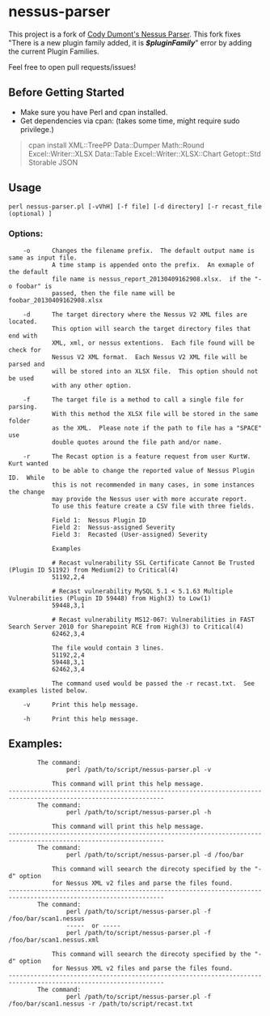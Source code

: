 # nessus-parser
This project is a fork of [Cody Dumont's Nessus Parser](http://www.melcara.com/archives/253). This fork fixes "There is a new plugin family added, it is **_$pluginFamily_**" error by adding the current Plugin Families.  

Feel free to open pull requests/issues!  


## Before Getting Started
- Make sure you have Perl and cpan installed. 
- Get dependencies via cpan:  (takes some time, might require sudo privilege.)
>cpan install XML::TreePP Data::Dumper Math::Round Excel::Writer::XLSX Data::Table Excel::Writer::XLSX::Chart Getopt::Std Storable JSON

## Usage

 `perl nessus-parser.pl [-vVhH] [-f file] [-d directory] [-r recast_file (optional) ]`


### Options:
```
    -o      Changes the filename prefix.  The default output name is same as input file.
            A time stamp is appended onto the prefix.  An exmaple of the default
            file name is nessus_report_20130409162908.xlsx.  if the "-o foobar" is
            passed, then the file name will be foobar_20130409162908.xlsx
    
    -d      The target directory where the Nessus V2 XML files are located.
            This option will search the target directory files that end with
            XML, xml, or nessus extentions.  Each file found will be check for
            Nessus V2 XML format.  Each Nessus V2 XML file will be parsed and
            will be stored into an XLSX file.  This option should not be used
            with any other option.

    -f      The target file is a method to call a single file for parsing.
            With this method the XLSX file will be stored in the same folder
            as the XML.  Please note if the path to file has a "SPACE" use
            double quotes around the file path and/or name.

    -r      The Recast option is a feature request from user KurtW.  Kurt wanted
            to be able to change the reported value of Nessus Plugin ID.  While
            this is not recommended in many cases, in some instances the change
            may provide the Nessus user with more accurate report.
            To use this feature create a CSV file with three fields.
            
            Field 1:  Nessus Plugin ID
            Field 2:  Nessus-assigned Severity
            Field 3:  Recasted (User-assigned) Severity
            
            Examples
            
            # Recast vulnerability SSL Certificate Cannot Be Trusted (Plugin ID 51192) from Medium(2) to Critical(4)
            51192,2,4
            
            # Recast vulnerability MySQL 5.1 < 5.1.63 Multiple Vulnerabilities (Plugin ID 59448) from High(3) to Low(1)
            59448,3,1
            
            # Recast vulnerability MS12-067: Vulnerabilities in FAST Search Server 2010 for Sharepoint RCE from High(3) to Critical(4)
            62462,3,4
            
            The file would contain 3 lines.
            51192,2,4
            59448,3,1
            62462,3,4
            
            The command used would be passed the -r recast.txt.  See examples listed below.

    -v      Print this help message.

    -h      Print this help message.
```    


## Examples:

```
        The command:
                perl /path/to/script/nessus-parser.pl -v
            
            This command will print this help message.
-----------------------------------------------------------------------------------------------------------------
        The command:
                perl /path/to/script/nessus-parser.pl -h
            
            This command will print this help message.
-----------------------------------------------------------------------------------------------------------------
        The command:
                perl /path/to/script/nessus-parser.pl -d /foo/bar
            
            This command will seearch the direcoty specified by the "-d" option
            for Nessus XML v2 files and parse the files found.
-----------------------------------------------------------------------------------------------------------------
        The command:
                perl /path/to/script/nessus-parser.pl -f /foo/bar/scan1.nessus
                -----  or -----
                perl /path/to/script/nessus-parser.pl -f /foo/bar/scan1.nessus.xml
            
            This command will seearch the direcoty specified by the "-d" option
            for Nessus XML v2 files and parse the files found.
-----------------------------------------------------------------------------------------------------------------
        The command:
                perl /path/to/script/nessus-parser.pl -f /foo/bar/scan1.nessus -r /path/to/script/recast.txt
```
